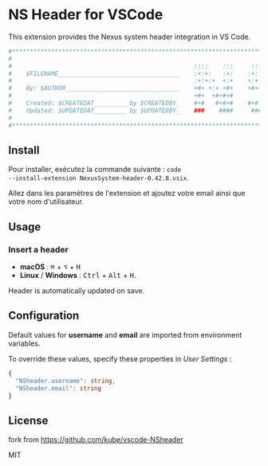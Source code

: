 # NS Header for VSCode

This extension provides the Nexus system header integration in VS Code.

```bash
#********************************************************************************#
#                                                                                #
#                                                   ::::    :::     ::::::::     #
#    $FILENAME__________________________________    :+:+:   :+:    :+:    :+:    #
#                                                   :+:+:+  +:+    +:+           #
#    By: $AUTHOR________________________________    +#+ +:+ +#+    +#++:++#++    #
#                                                   +#+  +#+#+#           +#+    #
#    Created: $CREATEDAT_________ by $CREATEDBY_    #+#   #+#+#    #+#    #+#    #
#    Updated: $UPDATEDAT_________ by $UPDATEDBY_    ###    ####     ########     #
#                                                                                #
#********************************************************************************#
```

## Install

Pour installer, exécutez la commande suivante : <code>code --install-extension NexusSystem-header-0.42.8.vsix</code>.

Allez dans les paramètres de l'extension et ajoutez votre email ainsi que votre nom d'utilisateur.

## Usage

### Insert a header
 - **macOS** : <kbd>⌘</kbd> + <kbd>⌥</kbd> + <kbd>H</kbd>
 - **Linux** / **Windows** : <kbd>Ctrl</kbd> + <kbd>Alt</kbd> + <kbd>H</kbd>.

Header is automatically updated on save.


## Configuration

Default values for **username** and **email** are imported from environment variables.

To override these values, specify these properties in *User Settings* :

```ts
{
  "NSheader.username": string,
  "NSheader.email": string
}
```

## License

fork from https://github.com/kube/vscode-NSheader

MIT
